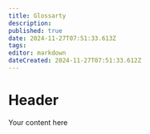 ```yaml
---
title: Glossarty
description: 
published: true
date: 2024-11-27T07:51:33.613Z
tags: 
editor: markdown
dateCreated: 2024-11-27T07:51:33.612Z
---
```


# Header
Your content here